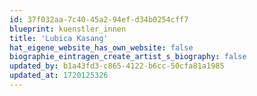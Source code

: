 ```yaml
---
id: 37f032aa-7c40-45a2-94ef-d34b0254cff7
blueprint: kuenstler_innen
title: 'Lubica Kasang'
hat_eigene_website_has_own_website: false
biographie_eintragen_create_artist_s_biography: false
updated_by: b1a43fd3-c865-4122-b6cc-50cfa81a1985
updated_at: 1720125326
---
```

